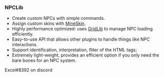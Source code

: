 ### NPCLib

- Create custom NPCs with simple commands.
- Assign custom skins with [MineSkin](https://mineskin.org "MineSkin").
- Highly performance optimized: uses [GridLib](https://github.com/Excel619/GridLib "GridLib") to manage NPC loading efficiently.
- Easy-to-use API that allows other plugins to handle things like NPC interactions.
- Support identification, interpretation, fliter of the HTML tags;
- Extremely light-weight, provides an efficient option if you only need the bare bones for an NPC system.

Excel#8392 on discord
